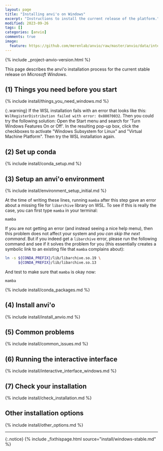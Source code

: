 ```yaml
---
layout: page
title: "Installing anvi'o on Windows"
excerpt: "Instructions to install the current release of the platform."
modified: 2023-09-26
tags: []
categories: [anvio]
comments: true
image:
  feature: https://github.com/merenlab/anvio/raw/master/anvio/data/interactive/images/logo.png
---
```



{% include _project-anvio-version.html %}

This page describes the anvi'o installation process for the current stable release on _Microsoft Windows_.

## (1) Things you need before you start

{% include install/things_you_need_windows.md %}

{:.warning}
If the WSL installation fails with an error that looks like this: `WslRegisterDistribution failed with error: 0x80070032`. Then you could try the following solution: Open the Start menu and search for 'Turn Windows Features On or Off'. In the resulting pop-up box, click the checkboxes to activate "Windows Subsystem for Linux" and "Virtual Machine Platform". Then try the WSL installation again.

## (2) Set up conda

{% include install/conda_setup.md %}

## (3) Setup an anvi'o environment

{% include install/environment_setup_initial.md %}

At the time of writing these lines, running `mamba` after this step gave an error about a missing file for `libarchive` library on WSL. To see if this is really the case, you can first type `mamba` in your terminal:

```
mamba
```

If you are not getting an error (and instead seeing a nice help menu), then this problem does not affect your system and _you can skip the next command_. But if you indeed get a `libarchive` error, please run the following command and see if it solves the problem for you (this essentially creates a symbolic link to an existing file that `mamba` complains about):

```bash
ln -s ${CONDA_PREFIX}/lib/libarchive.so.19 \
      ${CONDA_PREFIX}/lib/libarchive.so.13
```

And test to make sure that `mamba` is okay now:

```
mamba
```

{% include install/conda_packages.md %}

## (4) Install anvi'o

{% include install/install_anvio.md %}

## (5) Common problems

{% include install/common_issues.md %}

## (6) Running the interactive interface

{% include install/interactive_interface_windows.md %}

## (7) Check your installation

{% include install/check_installation.md %}
 
## Other installation options

{% include install/other_options.md %}

---

{:.notice}
{% include _fixthispage.html source="install/windows-stable.md" %}
